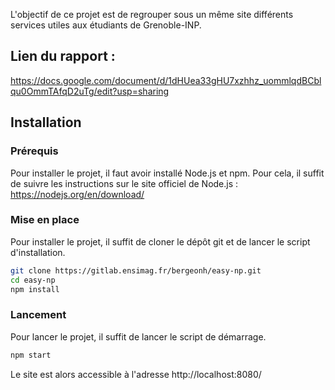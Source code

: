 L'objectif de ce projet est de regrouper sous un même site
différents services utiles aux étudiants de Grenoble-INP.

## Lien du rapport :

https://docs.google.com/document/d/1dHUea33gHU7xzhhz_uommlqdBCblqu0OmmTAfqD2uTg/edit?usp=sharing


## Installation

### Prérequis

Pour installer le projet, il faut avoir installé Node.js et npm. Pour cela, il suffit de suivre les instructions sur le site officiel de Node.js : https://nodejs.org/en/download/

### Mise en place

Pour installer le projet, il suffit de cloner le dépôt git et de lancer le script d'installation.

```bash
git clone https://gitlab.ensimag.fr/bergeonh/easy-np.git
cd easy-np
npm install
```

### Lancement

Pour lancer le projet, il suffit de lancer le script de démarrage.

```bash
npm start
```

Le site est alors accessible à l'adresse http://localhost:8080/

